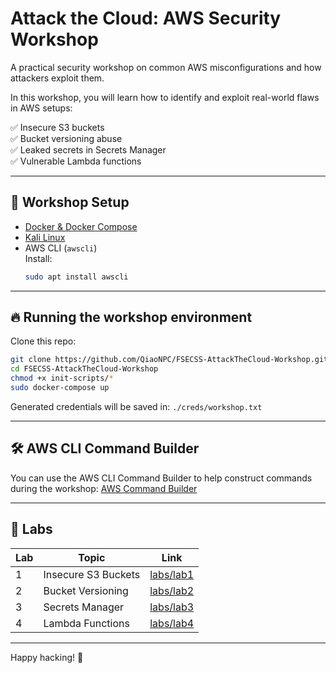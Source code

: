# Attack the Cloud: AWS Security Workshop

A practical security workshop on common AWS misconfigurations and how attackers exploit them.

In this workshop, you will learn how to identify and exploit real-world flaws in AWS setups:

✅ Insecure S3 buckets  
✅ Bucket versioning abuse  
✅ Leaked secrets in Secrets Manager  
✅ Vulnerable Lambda functions  

---

## 🚀 Workshop Setup

- [Docker & Docker Compose](https://malfunction-grinds.medium.com/how-to-install-docker-and-docker-compose-on-kali-linux-2ecd69c67ee9)
- [Kali Linux](https://www.kali.org/)
- AWS CLI (`awscli`)  
  Install:  
  ```bash
  sudo apt install awscli
  ```

---

## 🔥 Running the workshop environment

Clone this repo:

```bash
git clone https://github.com/QiaoNPC/FSECSS-AttackTheCloud-Workshop.git
cd FSECSS-AttackTheCloud-Workshop
chmod +x init-scripts/*
sudo docker-compose up
```

Generated credentials will be saved in: `./creds/workshop.txt`

---

## 🛠️ AWS CLI Command Builder

You can use the AWS CLI Command Builder to help construct commands during the workshop: [AWS Command Builder](https://chai-cheng-xun.web.app/aws-command-builder)

---

## 🏹 Labs

| Lab | Topic                         | Link                |
|-----|-------------------------------|---------------------|
| 1   | Insecure S3 Buckets            | [labs/lab1](labs/lab1) |
| 2   | Bucket Versioning              | [labs/lab2](labs/lab2) |
| 3   | Secrets Manager                | [labs/lab3](labs/lab3) |
| 4   | Lambda Functions               | [labs/lab4](labs/lab4) |

---

Happy hacking! 🎯  

